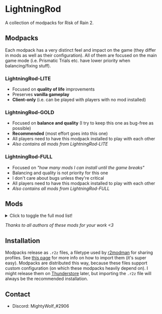 # LightningRod

A collection of modpacks for Risk of Rain 2.

## Modpacks

Each modpack has a very distinct feel and impact on the game (they differ in mods as well as their configuration). All of them are focused on the main game mode (i.e. Prismatic Trials etc. have lower priority when balancing/fixing stuff).

### LightningRod-**LITE**

* Focused on **quality of life** improvements
* Preserves **vanilla gameplay**
* **Client-only** (i.e. can be played with players with no mod installed)

### LightningRod-**GOLD**

* Focused on **balance and quality** (I try to keep this one as bug-free as possible)
* **Recommended** (most effort goes into this one)
* All players need to have this modpack installed to play with each other
* *Also contains all mods from LightningRod-LITE*

### LightningRod-**FULL**

* Focused on *"how many mods I can install until the game breaks"*
* Balancing and quality is not priority for this one
* I don't care about bugs unless they're critical
* All players need to have this modpack installed to play with each other
* *Also contains all mods from LightningRod-FULL*

## Mods

<details>
  <summary>Click to toggle the full mod list!</summary>

| Mod | LightningRod-FULL | LightningRod-GOLD | LightningRod-LITE |
| -- | :-: | :-: | :-: |
| [bbepis-BepInExPack](https://thunderstore.io/package/bbepis/BepInExPack/) | [5.4.1905](https://thunderstore.io/package/bbepis/BepInExPack/5.4.1905) | [5.4.1905](https://thunderstore.io/package/bbepis/BepInExPack/5.4.1905) | [5.4.1905](https://thunderstore.io/package/bbepis/BepInExPack/5.4.1905) |
| [XoXFaby-BetterUI](https://thunderstore.io/package/XoXFaby/BetterUI/) | [2.5.12](https://thunderstore.io/package/XoXFaby/BetterUI/2.5.12) | [2.5.12](https://thunderstore.io/package/XoXFaby/BetterUI/2.5.12) | [2.5.12](https://thunderstore.io/package/XoXFaby/BetterUI/2.5.12) |
| [RiskofThunder-HookGenPatcher](https://thunderstore.io/package/RiskofThunder/HookGenPatcher/) | [1.2.3](https://thunderstore.io/package/RiskofThunder/HookGenPatcher/1.2.3) | [1.2.3](https://thunderstore.io/package/RiskofThunder/HookGenPatcher/1.2.3) | [1.2.3](https://thunderstore.io/package/RiskofThunder/HookGenPatcher/1.2.3) |
| [JohnEdwa-RTAutoSprintEx](https://thunderstore.io/package/JohnEdwa/RTAutoSprintEx/) | [2.1.2](https://thunderstore.io/package/JohnEdwa/RTAutoSprintEx/2.1.2) | [2.1.2](https://thunderstore.io/package/JohnEdwa/RTAutoSprintEx/2.1.2) | [2.1.2](https://thunderstore.io/package/JohnEdwa/RTAutoSprintEx/2.1.2) |
| [XoXFaby-BetterAPI](https://thunderstore.io/package/XoXFaby/BetterAPI/) | [4.0.2](https://thunderstore.io/package/XoXFaby/BetterAPI/4.0.2) | [4.0.2](https://thunderstore.io/package/XoXFaby/BetterAPI/4.0.2) |
| [Evaisa-MoreShrines](https://thunderstore.io/package/Evaisa/MoreShrines/) | [1.5.1](https://thunderstore.io/package/Evaisa/MoreShrines/1.5.1) | [1.5.1](https://thunderstore.io/package/Evaisa/MoreShrines/1.5.1) |
| [Moffein-Acrid_Blight_Stack_Buff](https://thunderstore.io/package/Moffein/Acrid_Blight_Stack_Buff/) | [1.0.2](https://thunderstore.io/package/Moffein/Acrid_Blight_Stack_Buff/1.0.2) | [1.0.2](https://thunderstore.io/package/Moffein/Acrid_Blight_Stack_Buff/1.0.2) |
| [TheTimesweeper-AcridHitboxBuff](https://thunderstore.io/package/TheTimesweeper/AcridHitboxBuff/) | [1.1.1](https://thunderstore.io/package/TheTimesweeper/AcridHitboxBuff/1.1.1) | [1.1.1](https://thunderstore.io/package/TheTimesweeper/AcridHitboxBuff/1.1.1) |
| [XoXFaby-BetterGameplay](https://thunderstore.io/package/XoXFaby/BetterGameplay/) | [1.1.2](https://thunderstore.io/package/XoXFaby/BetterGameplay/1.1.2) | [1.1.2](https://thunderstore.io/package/XoXFaby/BetterGameplay/1.1.2) |
| [Moffein-Raise_Monster_Level_Cap](https://thunderstore.io/package/Moffein/Raise_Monster_Level_Cap/) | [1.0.8](https://thunderstore.io/package/Moffein/Raise_Monster_Level_Cap/1.0.8) | [1.0.8](https://thunderstore.io/package/Moffein/Raise_Monster_Level_Cap/1.0.8) |
| [Moffein-Lunar_Wisp_Falloff](https://thunderstore.io/package/Moffein/Lunar_Wisp_Falloff/) | [1.1.1](https://thunderstore.io/package/Moffein/Lunar_Wisp_Falloff/1.1.1) | [1.1.1](https://thunderstore.io/package/Moffein/Lunar_Wisp_Falloff/1.1.1) |
| [William758-DiluvianArtifact](https://thunderstore.io/package/William758/DiluvianArtifact/) | [1.1.1](https://thunderstore.io/package/William758/DiluvianArtifact/1.1.1) | [1.1.1](https://thunderstore.io/package/William758/DiluvianArtifact/1.1.1) |
| [Moffein-AI_Blacklist](https://thunderstore.io/package/Moffein/AI_Blacklist/) | [1.4.5](https://thunderstore.io/package/Moffein/AI_Blacklist/1.4.5) | [1.4.5](https://thunderstore.io/package/Moffein/AI_Blacklist/1.4.5) |
| [Bubbet-BubbetsItems](https://thunderstore.io/package/Bubbet/BubbetsItems/) | [1.6.7](https://thunderstore.io/package/Bubbet/BubbetsItems/1.6.7) |
| [Bubbet-SkipIntro](https://thunderstore.io/package/Bubbet/SkipIntro/) | [1.0.0](https://thunderstore.io/package/Bubbet/SkipIntro/1.0.0) | [1.0.0](https://thunderstore.io/package/Bubbet/SkipIntro/1.0.0) | [1.0.0](https://thunderstore.io/package/Bubbet/SkipIntro/1.0.0) |
| [Bubbet-WhatAmILookingAt](https://thunderstore.io/package/Bubbet/WhatAmILookingAt/) | [1.5.0](https://thunderstore.io/package/Bubbet/WhatAmILookingAt/1.5.0) | [1.5.0](https://thunderstore.io/package/Bubbet/WhatAmILookingAt/1.5.0) |
| [Bubbet-DamageHistory](https://thunderstore.io/package/Bubbet/DamageHistory/) | [1.2.1](https://thunderstore.io/package/Bubbet/DamageHistory/1.2.1) | [1.2.1](https://thunderstore.io/package/Bubbet/DamageHistory/1.2.1) | [1.2.1](https://thunderstore.io/package/Bubbet/DamageHistory/1.2.1) |
| [tristanmcpherson-R2API](https://thunderstore.io/package/tristanmcpherson/R2API/) | [4.3.21](https://thunderstore.io/package/tristanmcpherson/R2API/4.3.21) | [4.3.21](https://thunderstore.io/package/tristanmcpherson/R2API/4.3.21) | [4.3.21](https://thunderstore.io/package/tristanmcpherson/R2API/4.3.21) |
| [IHarbHD-DebugToolkit](https://thunderstore.io/package/IHarbHD/DebugToolkit/) | [3.7.1](https://thunderstore.io/package/IHarbHD/DebugToolkit/3.7.1) | [3.7.1](https://thunderstore.io/package/IHarbHD/DebugToolkit/3.7.1) | [3.7.1](https://thunderstore.io/package/IHarbHD/DebugToolkit/3.7.1) |
| [niwith-DropinMultiplayer](https://thunderstore.io/package/niwith/DropinMultiplayer/) | [2.0.0](https://thunderstore.io/package/niwith/DropinMultiplayer/2.0.0) | [2.0.0](https://thunderstore.io/package/niwith/DropinMultiplayer/2.0.0) | [2.0.0](https://thunderstore.io/package/niwith/DropinMultiplayer/2.0.0) |
| [Moffein-Fix_Playercount](https://thunderstore.io/package/Moffein/Fix_Playercount/) | [1.2.2](https://thunderstore.io/package/Moffein/Fix_Playercount/1.2.2) | [1.2.2](https://thunderstore.io/package/Moffein/Fix_Playercount/1.2.2) | [1.2.2](https://thunderstore.io/package/Moffein/Fix_Playercount/1.2.2) |
| [DekuDesu-MiniMapMod](https://thunderstore.io/package/DekuDesu/MiniMapMod/) | [3.3.2](https://thunderstore.io/package/DekuDesu/MiniMapMod/3.3.2) | [3.3.2](https://thunderstore.io/package/DekuDesu/MiniMapMod/3.3.2) | [3.3.2](https://thunderstore.io/package/DekuDesu/MiniMapMod/3.3.2) |
| [Faustvii-QoLChests](https://thunderstore.io/package/Faustvii/QoLChests/) | [1.1.8](https://thunderstore.io/package/Faustvii/QoLChests/1.1.8) | [1.1.8](https://thunderstore.io/package/Faustvii/QoLChests/1.1.8) | [1.1.8](https://thunderstore.io/package/Faustvii/QoLChests/1.1.8) |
| [ImKyle4815-ArtifactEnsemble](https://thunderstore.io/package/ImKyle4815/ArtifactEnsemble/) | [2.1.2](https://thunderstore.io/package/ImKyle4815/ArtifactEnsemble/2.1.2) | [2.1.2](https://thunderstore.io/package/ImKyle4815/ArtifactEnsemble/2.1.2) |
| [12GaugeAwayFromFace-Artificer_Academic_Skin](https://thunderstore.io/package/12GaugeAwayFromFace/Artificer_Academic_Skin/) | [1.0.4](https://thunderstore.io/package/12GaugeAwayFromFace/Artificer_Academic_Skin/1.0.4) | [1.0.4](https://thunderstore.io/package/12GaugeAwayFromFace/Artificer_Academic_Skin/1.0.4) |
| [MagnusMagnuson-BiggerBazaar](https://thunderstore.io/package/MagnusMagnuson/BiggerBazaar/) | [1.13.6](https://thunderstore.io/package/MagnusMagnuson/BiggerBazaar/1.13.6) | [1.13.6](https://thunderstore.io/package/MagnusMagnuson/BiggerBazaar/1.13.6) |
| [Dragonyck-Bomber](https://thunderstore.io/package/Dragonyck/Bomber/) | [1.2.1](https://thunderstore.io/package/Dragonyck/Bomber/1.2.1) |
| [Gnome-ChefMod](https://thunderstore.io/package/Gnome/ChefMod/) | [2.0.19](https://thunderstore.io/package/Gnome/ChefMod/2.0.19) | [2.0.19](https://thunderstore.io/package/Gnome/ChefMod/2.0.19) |
| [Judgy-ConfigEgocentrism](https://thunderstore.io/package/Judgy/ConfigEgocentrism/) | [1.2.0](https://thunderstore.io/package/Judgy/ConfigEgocentrism/1.2.0) | [1.2.0](https://thunderstore.io/package/Judgy/ConfigEgocentrism/1.2.0) |
| [nayDPz-Dancer](https://thunderstore.io/package/nayDPz/Dancer/) | [0.9.82](https://thunderstore.io/package/nayDPz/Dancer/0.9.82) | [0.9.82](https://thunderstore.io/package/nayDPz/Dancer/0.9.82) |
| [TailLover-DinoMulT](https://thunderstore.io/package/TailLover/DinoMulT/) | [1.0.3](https://thunderstore.io/package/TailLover/DinoMulT/1.0.3) | [1.0.3](https://thunderstore.io/package/TailLover/DinoMulT/1.0.3) |
| [egpimp-EggsUtils](https://thunderstore.io/package/egpimp/EggsUtils/) | [1.1.2](https://thunderstore.io/package/egpimp/EggsUtils/1.1.2) | [1.1.2](https://thunderstore.io/package/egpimp/EggsUtils/1.1.2) |
| [egpimp-EggsSkills](https://thunderstore.io/package/egpimp/EggsSkills/) | [2.1.3](https://thunderstore.io/package/egpimp/EggsSkills/2.1.3) | [2.1.3](https://thunderstore.io/package/egpimp/EggsSkills/2.1.3) |
| [EnforcerGang-Enforcer](https://thunderstore.io/package/EnforcerGang/Enforcer/) | [3.3.9](https://thunderstore.io/package/EnforcerGang/Enforcer/3.3.9) | [3.3.9](https://thunderstore.io/package/EnforcerGang/Enforcer/3.3.9) |
| [Moffein-Engi_M1_Autofire](https://thunderstore.io/package/Moffein/Engi_M1_Autofire/) | [1.1.4](https://thunderstore.io/package/Moffein/Engi_M1_Autofire/1.1.4) | [1.1.4](https://thunderstore.io/package/Moffein/Engi_M1_Autofire/1.1.4) |
| [Rico-GeneticArtifact](https://thunderstore.io/package/Rico/GeneticArtifact/) | [4.4.0](https://thunderstore.io/package/Rico/GeneticArtifact/4.4.0) | [4.4.0](https://thunderstore.io/package/Rico/GeneticArtifact/4.4.0) |
| [EnforcerGang-HAND_OVERCLOCKED](https://thunderstore.io/package/EnforcerGang/HAND_OVERCLOCKED/) | [0.2.6](https://thunderstore.io/package/EnforcerGang/HAND_OVERCLOCKED/0.2.6) | [0.2.6](https://thunderstore.io/package/EnforcerGang/HAND_OVERCLOCKED/0.2.6) |
| [ThinkInvis-Hypercrit](https://thunderstore.io/package/ThinkInvis/Hypercrit/) | [2.0.3](https://thunderstore.io/package/ThinkInvis/Hypercrit/2.0.3) | [2.0.3](https://thunderstore.io/package/ThinkInvis/Hypercrit/2.0.3) |
| [Shasocais-Melting_Pot](https://thunderstore.io/package/Shasocais/Melting_Pot/) | [0.0.66](https://thunderstore.io/package/Shasocais/Melting_Pot/0.0.66) |
| [Ya_boi_PHAT-MercenaryTweaks](https://thunderstore.io/package/Ya_boi_PHAT/MercenaryTweaks/) | [1.2.5](https://thunderstore.io/package/Ya_boi_PHAT/MercenaryTweaks/1.2.5) | [1.2.5](https://thunderstore.io/package/Ya_boi_PHAT/MercenaryTweaks/1.2.5) |
| [EnforcerGang-MinerUnearthed](https://thunderstore.io/package/EnforcerGang/MinerUnearthed/) | [1.6.9](https://thunderstore.io/package/EnforcerGang/MinerUnearthed/1.6.9) | [1.6.9](https://thunderstore.io/package/EnforcerGang/MinerUnearthed/1.6.9) |
| [TheMysticSword-MysticsRisky2Utils](https://thunderstore.io/package/TheMysticSword/MysticsRisky2Utils/) | [2.0.3](https://thunderstore.io/package/TheMysticSword/MysticsRisky2Utils/2.0.3) | [2.0.3](https://thunderstore.io/package/TheMysticSword/MysticsRisky2Utils/2.0.3) |
| [TheMysticSword-MysticsItems](https://thunderstore.io/package/TheMysticSword/MysticsItems/) | [2.0.12](https://thunderstore.io/package/TheMysticSword/MysticsItems/2.0.12) | [2.0.12](https://thunderstore.io/package/TheMysticSword/MysticsItems/2.0.12) |
| [Paladin_Alliance-PaladinMod](https://thunderstore.io/package/Paladin_Alliance/PaladinMod/) | [1.5.10](https://thunderstore.io/package/Paladin_Alliance/PaladinMod/1.5.10) | [1.5.10](https://thunderstore.io/package/Paladin_Alliance/PaladinMod/1.5.10) |
| [RedMushie-RedsSacrifice](https://thunderstore.io/package/RedMushie/RedsSacrifice/) | [1.1.1](https://thunderstore.io/package/RedMushie/RedsSacrifice/1.1.1) | [1.1.1](https://thunderstore.io/package/RedMushie/RedsSacrifice/1.1.1) |
| [Heyimnoob-SkillsFromtheDeepEnd](https://thunderstore.io/package/Heyimnoob/SkillsFromtheDeepEnd/) | [1.9.0](https://thunderstore.io/package/Heyimnoob/SkillsFromtheDeepEnd/1.9.0) |
| [EnforcerGang-SniperClassic](https://thunderstore.io/package/EnforcerGang/SniperClassic/) | [1.0.12](https://thunderstore.io/package/EnforcerGang/SniperClassic/1.0.12) | [1.0.12](https://thunderstore.io/package/EnforcerGang/SniperClassic/1.0.12) |
| [TheTimesweeper-SurvivorSortOrder](https://thunderstore.io/package/TheTimesweeper/SurvivorSortOrder/) | [0.1.2](https://thunderstore.io/package/TheTimesweeper/SurvivorSortOrder/0.1.2) | [0.1.2](https://thunderstore.io/package/TheTimesweeper/SurvivorSortOrder/0.1.2) |
| [kking117-WarBannerBuff](https://thunderstore.io/package/kking117/WarBannerBuff/) | [5.0.2](https://thunderstore.io/package/kking117/WarBannerBuff/5.0.2) | [5.0.2](https://thunderstore.io/package/kking117/WarBannerBuff/5.0.2) |
| [William758-ZetArtifacts](https://thunderstore.io/package/William758/ZetArtifacts/) | [1.3.4](https://thunderstore.io/package/William758/ZetArtifacts/1.3.4) | [1.3.4](https://thunderstore.io/package/William758/ZetArtifacts/1.3.4) |
| [Dragonyck-Auriel](https://thunderstore.io/package/Dragonyck/Auriel/) | [1.5.0](https://thunderstore.io/package/Dragonyck/Auriel/1.5.0) |
| [DrBibop-VRAPI](https://thunderstore.io/package/DrBibop/VRAPI/) | [1.0.1](https://thunderstore.io/package/DrBibop/VRAPI/1.0.1) |
| [dgosling-dgoslings_Samus_Mod](https://thunderstore.io/package/dgosling/dgoslings_Samus_Mod/) | [2.1.9](https://thunderstore.io/package/dgosling/dgoslings_Samus_Mod/2.1.9) |
| [Ethanol10-Ganondorf_Mod](https://thunderstore.io/package/Ethanol10/Ganondorf_Mod/) | [2.1.5](https://thunderstore.io/package/Ethanol10/Ganondorf_Mod/2.1.5) |
| [kinggrinyov-KingModUtilities](https://thunderstore.io/package/kinggrinyov/KingModUtilities/) | [1.8.1](https://thunderstore.io/package/kinggrinyov/KingModUtilities/1.8.1) |
| [kinggrinyov-Goku](https://thunderstore.io/package/kinggrinyov/Goku/) | [2.12.0](https://thunderstore.io/package/kinggrinyov/Goku/2.12.0) |
| [Dragonyck-Gunslinger](https://thunderstore.io/package/Dragonyck/Gunslinger/) | [1.9.1](https://thunderstore.io/package/Dragonyck/Gunslinger/1.9.1) |
| [kinggrinyov-KingItems](https://thunderstore.io/package/kinggrinyov/KingItems/) | [1.4.2](https://thunderstore.io/package/kinggrinyov/KingItems/1.4.2) |
| [Tymmey-Lemurian](https://thunderstore.io/package/Tymmey/Lemurian/) | [7.3.2](https://thunderstore.io/package/Tymmey/Lemurian/7.3.2) |
| [RumblingJOSEPH-PlugInChipsMod](https://thunderstore.io/package/RumblingJOSEPH/PlugInChipsMod/) | [1.1.1](https://thunderstore.io/package/RumblingJOSEPH/PlugInChipsMod/1.1.1) |
| [lemonlust-SettMod](https://thunderstore.io/package/lemonlust/SettMod/) | [4.4.0](https://thunderstore.io/package/lemonlust/SettMod/4.4.0) |
| [JavAngle-TheHouse](https://thunderstore.io/package/JavAngle/TheHouse/) | [1.6.1](https://thunderstore.io/package/JavAngle/TheHouse/1.6.1) |
| [Dragonyck-Tracer](https://thunderstore.io/package/Dragonyck/Tracer/) | [1.5.3](https://thunderstore.io/package/Dragonyck/Tracer/1.5.3) |
| [kinggrinyov-Trunks](https://thunderstore.io/package/kinggrinyov/Trunks/) | [1.2.0](https://thunderstore.io/package/kinggrinyov/Trunks/1.2.0) |
| [Mico27-TTGL_Mod](https://thunderstore.io/package/Mico27/TTGL_Mod/) | [0.4.4](https://thunderstore.io/package/Mico27/TTGL_Mod/0.4.4) |
| [kinggrinyov-Vegeta](https://thunderstore.io/package/kinggrinyov/Vegeta/) | [1.4.0](https://thunderstore.io/package/kinggrinyov/Vegeta/1.4.0) |
| [ThinkInvis-TILER2](https://thunderstore.io/package/ThinkInvis/TILER2/) | [7.0.1](https://thunderstore.io/package/ThinkInvis/TILER2/7.0.1) | [7.0.1](https://thunderstore.io/package/ThinkInvis/TILER2/7.0.1) |
| [ThinkInvis-ClassicItems](https://thunderstore.io/package/ThinkInvis/ClassicItems/) | [7.0.0](https://thunderstore.io/package/ThinkInvis/ClassicItems/7.0.0) |
| [ThinkInvis-Admiral](https://thunderstore.io/package/ThinkInvis/Admiral/) | [2.5.0](https://thunderstore.io/package/ThinkInvis/Admiral/2.5.0) |
| [ThinkInvis-TinkersSatchel](https://thunderstore.io/package/ThinkInvis/TinkersSatchel/) | [2.3.0](https://thunderstore.io/package/ThinkInvis/TinkersSatchel/2.3.0) | [2.3.0](https://thunderstore.io/package/ThinkInvis/TinkersSatchel/2.3.0) |
| [Recheesers-AmmoLocker](https://thunderstore.io/package/Recheesers/AmmoLocker/) | [1.0.3](https://thunderstore.io/package/Recheesers/AmmoLocker/1.0.3) | [1.0.3](https://thunderstore.io/package/Recheesers/AmmoLocker/1.0.3) |
| [wildbook-TooManyFriends](https://thunderstore.io/package/wildbook/TooManyFriends/) | [1.2.1](https://thunderstore.io/package/wildbook/TooManyFriends/1.2.1) | [1.2.1](https://thunderstore.io/package/wildbook/TooManyFriends/1.2.1) | [1.2.1](https://thunderstore.io/package/wildbook/TooManyFriends/1.2.1) |
| [12GaugeAwayFromFace-Commando_Elite_Trooper_Skin](https://thunderstore.io/package/12GaugeAwayFromFace/Commando_Elite_Trooper_Skin/) | [1.2.2](https://thunderstore.io/package/12GaugeAwayFromFace/Commando_Elite_Trooper_Skin/1.2.2) | [1.2.2](https://thunderstore.io/package/12GaugeAwayFromFace/Commando_Elite_Trooper_Skin/1.2.2) |
| [BokChoyWithSoy-Phoenix_Wright_Mod](https://thunderstore.io/package/BokChoyWithSoy/Phoenix_Wright_Mod/) | [1.7.4](https://thunderstore.io/package/BokChoyWithSoy/Phoenix_Wright_Mod/1.7.4) |
| [KingEnderBrine-ProperSave](https://thunderstore.io/package/KingEnderBrine/ProperSave/) | [2.8.3](https://thunderstore.io/package/KingEnderBrine/ProperSave/2.8.3) | [2.8.3](https://thunderstore.io/package/KingEnderBrine/ProperSave/2.8.3) | [2.8.3](https://thunderstore.io/package/KingEnderBrine/ProperSave/2.8.3) |
| [AceOfShades-QuickRestart](https://thunderstore.io/package/AceOfShades/QuickRestart/) | [1.4.1](https://thunderstore.io/package/AceOfShades/QuickRestart/1.4.1) | [1.4.1](https://thunderstore.io/package/AceOfShades/QuickRestart/1.4.1) | [1.4.1](https://thunderstore.io/package/AceOfShades/QuickRestart/1.4.1) |
| [DestroyedClone-HealthbarImmune](https://thunderstore.io/package/DestroyedClone/HealthbarImmune/) | [1.0.1](https://thunderstore.io/package/DestroyedClone/HealthbarImmune/1.0.1) | [1.0.1](https://thunderstore.io/package/DestroyedClone/HealthbarImmune/1.0.1) | [1.0.1](https://thunderstore.io/package/DestroyedClone/HealthbarImmune/1.0.1) |
| [DestroyedClone-ViewAllViewables](https://thunderstore.io/package/DestroyedClone/ViewAllViewables/) | [1.1.1](https://thunderstore.io/package/DestroyedClone/ViewAllViewables/1.1.1) | [1.1.1](https://thunderstore.io/package/DestroyedClone/ViewAllViewables/1.1.1) | [1.1.1](https://thunderstore.io/package/DestroyedClone/ViewAllViewables/1.1.1) |
| [RandomlyAwesome-PingOrdering](https://thunderstore.io/package/RandomlyAwesome/PingOrdering/) | [1.0.1](https://thunderstore.io/package/RandomlyAwesome/PingOrdering/1.0.1) |
| [Lunzir2-BazaarLunarForEveryone](https://thunderstore.io/package/Lunzir2/BazaarLunarForEveryone/) | [1.1.0](https://thunderstore.io/package/Lunzir2/BazaarLunarForEveryone/1.1.0) | [1.1.0](https://thunderstore.io/package/Lunzir2/BazaarLunarForEveryone/1.1.0) |
| [KingEnderBrine-LobbySkinsFix](https://thunderstore.io/package/KingEnderBrine/LobbySkinsFix/) | [1.2.0](https://thunderstore.io/package/KingEnderBrine/LobbySkinsFix/1.2.0) | [1.2.0](https://thunderstore.io/package/KingEnderBrine/LobbySkinsFix/1.2.0) |
| [Moffein-EliteReworks](https://thunderstore.io/package/Moffein/EliteReworks/) | [1.6.0](https://thunderstore.io/package/Moffein/EliteReworks/1.6.0) | [1.6.0](https://thunderstore.io/package/Moffein/EliteReworks/1.6.0) |
| [LordOfTheNugget-ArtificerFrostSurge](https://thunderstore.io/package/LordOfTheNugget/ArtificerFrostSurge/) | [1.4.0](https://thunderstore.io/package/LordOfTheNugget/ArtificerFrostSurge/1.4.0) | [1.4.0](https://thunderstore.io/package/LordOfTheNugget/ArtificerFrostSurge/1.4.0) |
| [Pipman3000-TeleporterShowRedux](https://thunderstore.io/package/Pipman3000/TeleporterShowRedux/) | [1.0.4](https://thunderstore.io/package/Pipman3000/TeleporterShowRedux/1.0.4) | [1.0.4](https://thunderstore.io/package/Pipman3000/TeleporterShowRedux/1.0.4) |
| [LexLamb-MechArtificer](https://thunderstore.io/package/LexLamb/MechArtificer/) | [0.0.1](https://thunderstore.io/package/LexLamb/MechArtificer/0.0.1) | [0.0.1](https://thunderstore.io/package/LexLamb/MechArtificer/0.0.1) |
| [KingEnderBrine-ScrollableLobbyUI](https://thunderstore.io/package/KingEnderBrine/ScrollableLobbyUI/) | [1.7.5](https://thunderstore.io/package/KingEnderBrine/ScrollableLobbyUI/1.7.5) | [1.7.5](https://thunderstore.io/package/KingEnderBrine/ScrollableLobbyUI/1.7.5) |
| [Moffein-Bandit_Tweaks](https://thunderstore.io/package/Moffein/Bandit_Tweaks/) | [1.7.1](https://thunderstore.io/package/Moffein/Bandit_Tweaks/1.7.1) | [1.7.1](https://thunderstore.io/package/Moffein/Bandit_Tweaks/1.7.1) |
| [MagnusMagnuson-ScannerPlusOne](https://thunderstore.io/package/MagnusMagnuson/ScannerPlusOne/) | [2.7.0](https://thunderstore.io/package/MagnusMagnuson/ScannerPlusOne/2.7.0) | [2.7.0](https://thunderstore.io/package/MagnusMagnuson/ScannerPlusOne/2.7.0) |
| [kking117-FlatItemBuff](https://thunderstore.io/package/kking117/FlatItemBuff/) | [1.10.2](https://thunderstore.io/package/kking117/FlatItemBuff/1.10.2) | [1.10.2](https://thunderstore.io/package/kking117/FlatItemBuff/1.10.2) |
| [HIFU-HuntressAutoaimFix](https://thunderstore.io/package/HIFU/HuntressAutoaimFix/) | [1.0.8](https://thunderstore.io/package/HIFU/HuntressAutoaimFix/1.0.8) | [1.0.8](https://thunderstore.io/package/HIFU/HuntressAutoaimFix/1.0.8) |
| [HIFU-HIFUHuntressTweaks](https://thunderstore.io/package/HIFU/HIFUHuntressTweaks/) | [4.2.1](https://thunderstore.io/package/HIFU/HIFUHuntressTweaks/4.2.1) | [4.2.1](https://thunderstore.io/package/HIFU/HIFUHuntressTweaks/4.2.1) |
| [LuaFubuki-Void_Reaver](https://thunderstore.io/package/LuaFubuki/Void_Reaver/) | [0.6.8](https://thunderstore.io/package/LuaFubuki/Void_Reaver/0.6.8) |
| [TeaL-DekuMod](https://thunderstore.io/package/TeaL/DekuMod/) | [3.1.5](https://thunderstore.io/package/TeaL/DekuMod/3.1.5) |
| [Lemner-TF2SoldierMod](https://thunderstore.io/package/Lemner/TF2SoldierMod/) | [1.3.0](https://thunderstore.io/package/Lemner/TF2SoldierMod/1.3.0) |
| [TemplarBoyz-PlayableTemplar](https://thunderstore.io/package/TemplarBoyz/PlayableTemplar/) | [1.1.1](https://thunderstore.io/package/TemplarBoyz/PlayableTemplar/1.1.1) | [1.1.1](https://thunderstore.io/package/TemplarBoyz/PlayableTemplar/1.1.1) |
| [Maci-ReadyConfig](https://thunderstore.io/package/Maci/ReadyConfig/) | [1.0.0](https://thunderstore.io/package/Maci/ReadyConfig/1.0.0) | [1.0.0](https://thunderstore.io/package/Maci/ReadyConfig/1.0.0) | [1.0.0](https://thunderstore.io/package/Maci/ReadyConfig/1.0.0) |
| [Mico27-FixVoidFog](https://thunderstore.io/package/Mico27/FixVoidFog/) | [1.0.1](https://thunderstore.io/package/Mico27/FixVoidFog/1.0.1) |
| [KingEnderBrine-ExtraSkillSlots](https://thunderstore.io/package/KingEnderBrine/ExtraSkillSlots/) | [1.5.1](https://thunderstore.io/package/KingEnderBrine/ExtraSkillSlots/1.5.1) |
| [Anreol-ReleasedFromTheVoid](https://thunderstore.io/package/Anreol/ReleasedFromTheVoid/) | [0.0.3](https://thunderstore.io/package/Anreol/ReleasedFromTheVoid/0.0.3) |
| [LuaFubuki-BootlegRogueWisp](https://thunderstore.io/package/LuaFubuki/BootlegRogueWisp/) | [0.1.3](https://thunderstore.io/package/LuaFubuki/BootlegRogueWisp/0.1.3) |
| [lemonlust-KatarinaMod](https://thunderstore.io/package/lemonlust/KatarinaMod/) | [1.4.1](https://thunderstore.io/package/lemonlust/KatarinaMod/1.4.1) |
| [XoXFaby-MMHOOK_Standalone](https://thunderstore.io/package/XoXFaby/MMHOOK_Standalone/) | [1.0.3](https://thunderstore.io/package/XoXFaby/MMHOOK_Standalone/1.0.3) |
| [Groove_Salad-UntitledDifficultyMod](https://thunderstore.io/package/Groove_Salad/UntitledDifficultyMod/) | [1.0.1](https://thunderstore.io/package/Groove_Salad/UntitledDifficultyMod/1.0.1) | [1.0.1](https://thunderstore.io/package/Groove_Salad/UntitledDifficultyMod/1.0.1) |
| [LuaFubuki-Lil_Heretic](https://thunderstore.io/package/LuaFubuki/Lil_Heretic/) | [0.1.4](https://thunderstore.io/package/LuaFubuki/Lil_Heretic/0.1.4) |
| [Lunzir2-WannaGoHome](https://thunderstore.io/package/Lunzir2/WannaGoHome/) | [1.1.1](https://thunderstore.io/package/Lunzir2/WannaGoHome/1.1.1) | [1.1.1](https://thunderstore.io/package/Lunzir2/WannaGoHome/1.1.1) |
| [12GaugeAwayFromFace-TF2_Engineer_Skin](https://thunderstore.io/package/12GaugeAwayFromFace/TF2_Engineer_Skin/) | [1.0.3](https://thunderstore.io/package/12GaugeAwayFromFace/TF2_Engineer_Skin/1.0.3) | [1.0.3](https://thunderstore.io/package/12GaugeAwayFromFace/TF2_Engineer_Skin/1.0.3) |
| [Moffein-No_Levelup_Heal](https://thunderstore.io/package/Moffein/No_Levelup_Heal/) | [1.0.5](https://thunderstore.io/package/Moffein/No_Levelup_Heal/1.0.5) | [1.0.5](https://thunderstore.io/package/Moffein/No_Levelup_Heal/1.0.5) |
| [Dragonyck-BanditReloaded](https://thunderstore.io/package/Dragonyck/BanditReloaded/) | [4.1.1](https://thunderstore.io/package/Dragonyck/BanditReloaded/4.1.1) | [4.1.1](https://thunderstore.io/package/Dragonyck/BanditReloaded/4.1.1) |
| [AcidAssassin-Artifact_of_Drift](https://thunderstore.io/package/AcidAssassin/Artifact_of_Drift/) | [1.0.1](https://thunderstore.io/package/AcidAssassin/Artifact_of_Drift/1.0.1) | [1.0.1](https://thunderstore.io/package/AcidAssassin/Artifact_of_Drift/1.0.1) |
| [MightyWolf_-ItemScorePlus](https://thunderstore.io/package/MightyWolf_/ItemScorePlus/) | [1.1.1](https://thunderstore.io/package/MightyWolf_/ItemScorePlus/1.1.1) | [1.1.1](https://thunderstore.io/package/MightyWolf_/ItemScorePlus/1.1.1) | [1.1.1](https://thunderstore.io/package/MightyWolf_/ItemScorePlus/1.1.1) |
| [KingEnderBrine-LobbyVotesSave](https://thunderstore.io/package/KingEnderBrine/LobbyVotesSave/) | [1.3.0](https://thunderstore.io/package/KingEnderBrine/LobbyVotesSave/1.3.0) | [1.3.0](https://thunderstore.io/package/KingEnderBrine/LobbyVotesSave/1.3.0) | [1.3.0](https://thunderstore.io/package/KingEnderBrine/LobbyVotesSave/1.3.0) |
| [HIFU-HIFUEngineerTweaks](https://thunderstore.io/package/HIFU/HIFUEngineerTweaks/) | [1.0.5](https://thunderstore.io/package/HIFU/HIFUEngineerTweaks/1.0.5) | [1.0.5](https://thunderstore.io/package/HIFU/HIFUEngineerTweaks/1.0.5) |
| [Moffein-Ancient_Wisp](https://thunderstore.io/package/Moffein/Ancient_Wisp/) | [1.4.2](https://thunderstore.io/package/Moffein/Ancient_Wisp/1.4.2) | [1.4.2](https://thunderstore.io/package/Moffein/Ancient_Wisp/1.4.2) |
| [Moffein-Clay_Men](https://thunderstore.io/package/Moffein/Clay_Men/) | [1.4.2](https://thunderstore.io/package/Moffein/Clay_Men/1.4.2) | [1.4.2](https://thunderstore.io/package/Moffein/Clay_Men/1.4.2) |
| [KingEnderBrine-AccumulativeArtifacts](https://thunderstore.io/package/KingEnderBrine/AccumulativeArtifacts/) | [1.3.0](https://thunderstore.io/package/KingEnderBrine/AccumulativeArtifacts/1.3.0) | [1.3.0](https://thunderstore.io/package/KingEnderBrine/AccumulativeArtifacts/1.3.0) |
| [KingEnderBrine-LoadoutMetamorphosis](https://thunderstore.io/package/KingEnderBrine/LoadoutMetamorphosis/) | [1.1.0](https://thunderstore.io/package/KingEnderBrine/LoadoutMetamorphosis/1.1.0) | [1.1.0](https://thunderstore.io/package/KingEnderBrine/LoadoutMetamorphosis/1.1.0) |
| [Chen-ChensHelpers](https://thunderstore.io/package/Chen/ChensHelpers/) | [1.1.2](https://thunderstore.io/package/Chen/ChensHelpers/1.1.2) | [1.1.2](https://thunderstore.io/package/Chen/ChensHelpers/1.1.2) |
| [Chen-ChensBombasticMod](https://thunderstore.io/package/Chen/ChensBombasticMod/) | [2.0.6](https://thunderstore.io/package/Chen/ChensBombasticMod/2.0.6) | [2.0.6](https://thunderstore.io/package/Chen/ChensBombasticMod/2.0.6) |
| [Chen-ChensGradiusMod](https://thunderstore.io/package/Chen/ChensGradiusMod/) | [3.5.4](https://thunderstore.io/package/Chen/ChensGradiusMod/3.5.4) | [3.5.4](https://thunderstore.io/package/Chen/ChensGradiusMod/3.5.4) |
| [Chen-ChillDrone](https://thunderstore.io/package/Chen/ChillDrone/) | [2.1.2](https://thunderstore.io/package/Chen/ChillDrone/2.1.2) | [2.1.2](https://thunderstore.io/package/Chen/ChillDrone/2.1.2) |
| [duckduckgreyduck-ArtificerExtended](https://thunderstore.io/package/duckduckgreyduck/ArtificerExtended/) | [3.3.2](https://thunderstore.io/package/duckduckgreyduck/ArtificerExtended/3.3.2) | [3.3.2](https://thunderstore.io/package/duckduckgreyduck/ArtificerExtended/3.3.2) |
| [Chen-ChensMinionRetarget](https://thunderstore.io/package/Chen/ChensMinionRetarget/) | [1.0.8](https://thunderstore.io/package/Chen/ChensMinionRetarget/1.0.8) | [1.0.8](https://thunderstore.io/package/Chen/ChensMinionRetarget/1.0.8) |
| [duckduckgreyduck-LazyBastardEngineer](https://thunderstore.io/package/duckduckgreyduck/LazyBastardEngineer/) | [2.1.0](https://thunderstore.io/package/duckduckgreyduck/LazyBastardEngineer/2.1.0) | [2.1.0](https://thunderstore.io/package/duckduckgreyduck/LazyBastardEngineer/2.1.0) |
| [Lunzir2-StageBuilderTool](https://thunderstore.io/package/Lunzir2/StageBuilderTool/) | [1.0.1](https://thunderstore.io/package/Lunzir2/StageBuilderTool/1.0.1) | [1.0.1](https://thunderstore.io/package/Lunzir2/StageBuilderTool/1.0.1) |
| [Chen-Qb](https://thunderstore.io/package/Chen/Qb/) | [2.1.2](https://thunderstore.io/package/Chen/Qb/2.1.2) | [2.1.2](https://thunderstore.io/package/Chen/Qb/2.1.2) |
| [Moffein-Risky_Artifacts](https://thunderstore.io/package/Moffein/Risky_Artifacts/) | [1.4.11](https://thunderstore.io/package/Moffein/Risky_Artifacts/1.4.11) | [1.4.11](https://thunderstore.io/package/Moffein/Risky_Artifacts/1.4.11) |
| [1nsider-1nsiderItems](https://thunderstore.io/package/1nsider/1nsiderItems/) | [1.1.11](https://thunderstore.io/package/1nsider/1nsiderItems/1.1.11) | [1.1.11](https://thunderstore.io/package/1nsider/1nsiderItems/1.1.11) |
| [Chen-ChensClassicItems](https://thunderstore.io/package/Chen/ChensClassicItems/) | [3.1.3](https://thunderstore.io/package/Chen/ChensClassicItems/3.1.3) |
| [wildbook-MiniRpcLib](https://thunderstore.io/package/wildbook/MiniRpcLib/) | [0.0.3](https://thunderstore.io/package/wildbook/MiniRpcLib/0.0.3) |
| [PopcornFactory-Wisp_WarframeSurvivorMod](https://thunderstore.io/package/PopcornFactory/Wisp_WarframeSurvivorMod/) | [1.0.8](https://thunderstore.io/package/PopcornFactory/Wisp_WarframeSurvivorMod/1.0.8) |
| [Dragonyck-Synergies](https://thunderstore.io/package/Dragonyck/Synergies/) | [2.0.3](https://thunderstore.io/package/Dragonyck/Synergies/2.0.3) |
| [Team_Pepega-AurelionSol](https://thunderstore.io/package/Team_Pepega/AurelionSol/) | [1.1.0](https://thunderstore.io/package/Team_Pepega/AurelionSol/1.1.0) |
| [HIFU-HIFUCommandoTweaks](https://thunderstore.io/package/HIFU/HIFUCommandoTweaks/) | [1.0.1](https://thunderstore.io/package/HIFU/HIFUCommandoTweaks/1.0.1) | [1.0.1](https://thunderstore.io/package/HIFU/HIFUCommandoTweaks/1.0.1) |
| [Groove_Salad-NetworkedItemTransformNotifications](https://thunderstore.io/package/Groove_Salad/NetworkedItemTransformNotifications/) | [1.0.0](https://thunderstore.io/package/Groove_Salad/NetworkedItemTransformNotifications/1.0.0) | [1.0.0](https://thunderstore.io/package/Groove_Salad/NetworkedItemTransformNotifications/1.0.0) |
| [KingEnderBrine-InLobbyConfig](https://thunderstore.io/package/KingEnderBrine/InLobbyConfig/) | [1.4.0](https://thunderstore.io/package/KingEnderBrine/InLobbyConfig/1.4.0) | [1.4.0](https://thunderstore.io/package/KingEnderBrine/InLobbyConfig/1.4.0) |
| [KingEnderBrine-ArtifactsRandomizer](https://thunderstore.io/package/KingEnderBrine/ArtifactsRandomizer/) | [2.3.1](https://thunderstore.io/package/KingEnderBrine/ArtifactsRandomizer/2.3.1) | [2.3.1](https://thunderstore.io/package/KingEnderBrine/ArtifactsRandomizer/2.3.1) |
| [KingEnderBrine-RandomCharacterSelection](https://thunderstore.io/package/KingEnderBrine/RandomCharacterSelection/) | [1.4.1](https://thunderstore.io/package/KingEnderBrine/RandomCharacterSelection/1.4.1) | [1.4.1](https://thunderstore.io/package/KingEnderBrine/RandomCharacterSelection/1.4.1) | [1.4.1](https://thunderstore.io/package/KingEnderBrine/RandomCharacterSelection/1.4.1) |
| [DestroyedClone-ChatboxEdit](https://thunderstore.io/package/DestroyedClone/ChatboxEdit/) | [1.0.1](https://thunderstore.io/package/DestroyedClone/ChatboxEdit/1.0.1) | [1.0.1](https://thunderstore.io/package/DestroyedClone/ChatboxEdit/1.0.1) | [1.0.1](https://thunderstore.io/package/DestroyedClone/ChatboxEdit/1.0.1) |
| [Wolfo-LittleGameplayTweaks](https://thunderstore.io/package/Wolfo/LittleGameplayTweaks/) | [2.0.4](https://thunderstore.io/package/Wolfo/LittleGameplayTweaks/2.0.4) | [2.0.4](https://thunderstore.io/package/Wolfo/LittleGameplayTweaks/2.0.4) |
| [Wolfo-WolfoQualityOfLife](https://thunderstore.io/package/Wolfo/WolfoQualityOfLife/) | [2.0.4](https://thunderstore.io/package/Wolfo/WolfoQualityOfLife/2.0.4) | [2.0.4](https://thunderstore.io/package/Wolfo/WolfoQualityOfLife/2.0.4) |
| [Wolfo-FixedSpawnDissonance](https://thunderstore.io/package/Wolfo/FixedSpawnDissonance/) | [2.0.3](https://thunderstore.io/package/Wolfo/FixedSpawnDissonance/2.0.3) | [2.0.3](https://thunderstore.io/package/Wolfo/FixedSpawnDissonance/2.0.3) |
| [zombieseatflesh7-Oops_All_Void](https://thunderstore.io/package/zombieseatflesh7/Oops_All_Void/) | [1.1.0](https://thunderstore.io/package/zombieseatflesh7/Oops_All_Void/1.1.0) | [1.1.0](https://thunderstore.io/package/zombieseatflesh7/Oops_All_Void/1.1.0) |
| [zombieseatflesh7-Artifact_of_Potential](https://thunderstore.io/package/zombieseatflesh7/Artifact_of_Potential/) | [1.2.1](https://thunderstore.io/package/zombieseatflesh7/Artifact_of_Potential/1.2.1) | [1.2.1](https://thunderstore.io/package/zombieseatflesh7/Artifact_of_Potential/1.2.1) |
| [Lunzir2-BossRewardForEveryone](https://thunderstore.io/package/Lunzir2/BossRewardForEveryone/) | [1.0.4](https://thunderstore.io/package/Lunzir2/BossRewardForEveryone/1.0.4) | [1.0.4](https://thunderstore.io/package/Lunzir2/BossRewardForEveryone/1.0.4) |
| [TheTimesweeper-HenryMod](https://thunderstore.io/package/TheTimesweeper/HenryMod/) | [2.1.1](https://thunderstore.io/package/TheTimesweeper/HenryMod/2.1.1) | [2.1.1](https://thunderstore.io/package/TheTimesweeper/HenryMod/2.1.1) |
| [PopcornFactory-DittoMod](https://thunderstore.io/package/PopcornFactory/DittoMod/) | [1.1.8](https://thunderstore.io/package/PopcornFactory/DittoMod/1.1.8) |
| [nayDPz-Yasuo](https://thunderstore.io/package/nayDPz/Yasuo/) | [1.0.0](https://thunderstore.io/package/nayDPz/Yasuo/1.0.0) |
| [Vulf-ScoutTF2](https://thunderstore.io/package/Vulf/ScoutTF2/) | [0.2.0](https://thunderstore.io/package/Vulf/ScoutTF2/0.2.0) |
| [Bubbet-FixTeleportMomentum](https://thunderstore.io/package/Bubbet/FixTeleportMomentum/) | [1.0.0](https://thunderstore.io/package/Bubbet/FixTeleportMomentum/1.0.0) | [1.0.0](https://thunderstore.io/package/Bubbet/FixTeleportMomentum/1.0.0) | [1.0.0](https://thunderstore.io/package/Bubbet/FixTeleportMomentum/1.0.0) |
| [TheMysticSword-BanditHPThresholdDisplay](https://thunderstore.io/package/TheMysticSword/BanditHPThresholdDisplay/) | [1.0.1](https://thunderstore.io/package/TheMysticSword/BanditHPThresholdDisplay/1.0.1) | [1.0.1](https://thunderstore.io/package/TheMysticSword/BanditHPThresholdDisplay/1.0.1) | [1.0.1](https://thunderstore.io/package/TheMysticSword/BanditHPThresholdDisplay/1.0.1) |
| [Amadare-RailCharges](https://thunderstore.io/package/Amadare/RailCharges/) | [0.1.1](https://thunderstore.io/package/Amadare/RailCharges/0.1.1) | [0.1.1](https://thunderstore.io/package/Amadare/RailCharges/0.1.1) |
| [kking117-HalcyonSeedBuff](https://thunderstore.io/package/kking117/HalcyonSeedBuff/) | [1.0.3](https://thunderstore.io/package/kking117/HalcyonSeedBuff/1.0.3) | [1.0.3](https://thunderstore.io/package/kking117/HalcyonSeedBuff/1.0.3) |
| [nobleRadical-Resonance_Field_Generator](https://thunderstore.io/package/nobleRadical/Resonance_Field_Generator/) | [1.1.3](https://thunderstore.io/package/nobleRadical/Resonance_Field_Generator/1.1.3) |
| [Vl4dimyr-CaptainShotgunModes](https://thunderstore.io/package/Vl4dimyr/CaptainShotgunModes/) | [1.3.0](https://thunderstore.io/package/Vl4dimyr/CaptainShotgunModes/1.3.0) | [1.3.0](https://thunderstore.io/package/Vl4dimyr/CaptainShotgunModes/1.3.0) |
| [BLKNeko-MegamanXMod](https://thunderstore.io/package/BLKNeko/MegamanXMod/) | [3.0.0](https://thunderstore.io/package/BLKNeko/MegamanXMod/3.0.0) |
| [dotflare-AntiqueCaptain](https://thunderstore.io/package/dotflare/AntiqueCaptain/) | [1.0.7](https://thunderstore.io/package/dotflare/AntiqueCaptain/1.0.7) | [1.0.7](https://thunderstore.io/package/dotflare/AntiqueCaptain/1.0.7) |
| [zorp-ArtifactOfOrder](https://thunderstore.io/package/zorp/ArtifactOfOrder/) | [1.0.3](https://thunderstore.io/package/zorp/ArtifactOfOrder/1.0.3) | [1.0.3](https://thunderstore.io/package/zorp/ArtifactOfOrder/1.0.3) |
| [SpikestripModding-Spikestrip2_0](https://thunderstore.io/package/SpikestripModding/Spikestrip2_0/) | [1.0.1](https://thunderstore.io/package/SpikestripModding/Spikestrip2_0/1.0.1) | [1.0.1](https://thunderstore.io/package/SpikestripModding/Spikestrip2_0/1.0.1) |
| [RyanPallesen-FW_Artifacts](https://thunderstore.io/package/RyanPallesen/FW_Artifacts/) | [2.1.1](https://thunderstore.io/package/RyanPallesen/FW_Artifacts/2.1.1) | [2.1.1](https://thunderstore.io/package/RyanPallesen/FW_Artifacts/2.1.1) |
| [TailLover-Lemmando](https://thunderstore.io/package/TailLover/Lemmando/) | [1.0.0](https://thunderstore.io/package/TailLover/Lemmando/1.0.0) | [1.0.0](https://thunderstore.io/package/TailLover/Lemmando/1.0.0) |
| [viliger-ShrineOfRepair](https://thunderstore.io/package/viliger/ShrineOfRepair/) | [1.1.0](https://thunderstore.io/package/viliger/ShrineOfRepair/1.1.0) | [1.1.0](https://thunderstore.io/package/viliger/ShrineOfRepair/1.1.0) |
| [macawesone-EngineerWithAShotgunREDUX](https://thunderstore.io/package/macawesone/EngineerWithAShotgunREDUX/) | [3.2.0](https://thunderstore.io/package/macawesone/EngineerWithAShotgunREDUX/3.2.0) | [3.2.0](https://thunderstore.io/package/macawesone/EngineerWithAShotgunREDUX/3.2.0) |
| [RetroInspired-Retros_Skinpack](https://thunderstore.io/package/RetroInspired/Retros_Skinpack/) | [1.0.0](https://thunderstore.io/package/RetroInspired/Retros_Skinpack/1.0.0) | [1.0.0](https://thunderstore.io/package/RetroInspired/Retros_Skinpack/1.0.0) |
| [dotflare-AcridAltTweak](https://thunderstore.io/package/dotflare/AcridAltTweak/) | [1.0.0](https://thunderstore.io/package/dotflare/AcridAltTweak/1.0.0) | [1.0.0](https://thunderstore.io/package/dotflare/AcridAltTweak/1.0.0) |
| [SeizaKokoro-KokosItemBox](https://thunderstore.io/package/SeizaKokoro/KokosItemBox/) | [1.0.6](https://thunderstore.io/package/SeizaKokoro/KokosItemBox/1.0.6) |
| [BLKNeko-MegamanXCommandMissionMod](https://thunderstore.io/package/BLKNeko/MegamanXCommandMissionMod/) | [1.0.0](https://thunderstore.io/package/BLKNeko/MegamanXCommandMissionMod/1.0.0) |
| [PlasmaCore3-MELT](https://thunderstore.io/package/PlasmaCore3/MELT/) | [1.2.7](https://thunderstore.io/package/PlasmaCore3/MELT/1.2.7) |
| [Bubbet-NetworkedTimedBuffs](https://thunderstore.io/package/Bubbet/NetworkedTimedBuffs/) | [1.0.0](https://thunderstore.io/package/Bubbet/NetworkedTimedBuffs/1.0.0) | [1.0.0](https://thunderstore.io/package/Bubbet/NetworkedTimedBuffs/1.0.0) |
| [hex3-Hex3Mod](https://thunderstore.io/package/hex3/Hex3Mod/) | [0.1.5](https://thunderstore.io/package/hex3/Hex3Mod/0.1.5) | [0.1.5](https://thunderstore.io/package/hex3/Hex3Mod/0.1.5) |
| [Skell-GoldenCoastPlus](https://thunderstore.io/package/Skell/GoldenCoastPlus/) | [0.6.3](https://thunderstore.io/package/Skell/GoldenCoastPlus/0.6.3) | [0.6.3](https://thunderstore.io/package/Skell/GoldenCoastPlus/0.6.3) |
| [DarthFalcon-Artifact_of_the_King_Reborn](https://thunderstore.io/package/DarthFalcon/Artifact_of_the_King_Reborn/) | [1.1.2](https://thunderstore.io/package/DarthFalcon/Artifact_of_the_King_Reborn/1.1.2) | [1.1.2](https://thunderstore.io/package/DarthFalcon/Artifact_of_the_King_Reborn/1.1.2) |
| [TailLover-MechaDragonRailgunner](https://thunderstore.io/package/TailLover/MechaDragonRailgunner/) | [0.7.0](https://thunderstore.io/package/TailLover/MechaDragonRailgunner/0.7.0) | [0.7.0](https://thunderstore.io/package/TailLover/MechaDragonRailgunner/0.7.0) |
| [Phreel-LaIncubadabraRevived](https://thunderstore.io/package/Phreel/LaIncubadabraRevived/) | [1.1.0](https://thunderstore.io/package/Phreel/LaIncubadabraRevived/1.1.0) | [1.1.0](https://thunderstore.io/package/Phreel/LaIncubadabraRevived/1.1.0) |
| [Team_Pepega-BondrewdArtificerSkin](https://thunderstore.io/package/Team_Pepega/BondrewdArtificerSkin/) | [1.2.0](https://thunderstore.io/package/Team_Pepega/BondrewdArtificerSkin/1.2.0) | [1.2.0](https://thunderstore.io/package/Team_Pepega/BondrewdArtificerSkin/1.2.0) |
| [DestroyedClone-HudNumbahs](https://thunderstore.io/package/DestroyedClone/HudNumbahs/) | [1.0.0](https://thunderstore.io/package/DestroyedClone/HudNumbahs/1.0.0) | [1.0.0](https://thunderstore.io/package/DestroyedClone/HudNumbahs/1.0.0) |
| [lemonlust-JinxMod](https://thunderstore.io/package/lemonlust/JinxMod/) | [1.0.6](https://thunderstore.io/package/lemonlust/JinxMod/1.0.6) |
| [Moonlol-UnofficialRiskOfRuina](https://thunderstore.io/package/Moonlol/UnofficialRiskOfRuina/) | [1.0.5](https://thunderstore.io/package/Moonlol/UnofficialRiskOfRuina/1.0.5) |
| [Team_Pepega-Aatrox](https://thunderstore.io/package/Team_Pepega/Aatrox/) | [4.3.4](https://thunderstore.io/package/Team_Pepega/Aatrox/4.3.4) |
| [LiamonoVFTA-HolomancerMod](https://thunderstore.io/package/LiamonoVFTA/HolomancerMod/) | [0.1.1](https://thunderstore.io/package/LiamonoVFTA/HolomancerMod/0.1.1) |
| [RumblingJOSEPH-VoidItemAPI](https://thunderstore.io/package/RumblingJOSEPH/VoidItemAPI/) | [1.1.0](https://thunderstore.io/package/RumblingJOSEPH/VoidItemAPI/1.1.0) | [1.1.0](https://thunderstore.io/package/RumblingJOSEPH/VoidItemAPI/1.1.0) |
| [Zenithrium-VanillaVoid](https://thunderstore.io/package/Zenithrium/VanillaVoid/) | [1.0.0](https://thunderstore.io/package/Zenithrium/VanillaVoid/1.0.0) | [1.0.0](https://thunderstore.io/package/Zenithrium/VanillaVoid/1.0.0) |
| [JavAngle-Myst](https://thunderstore.io/package/JavAngle/Myst/) | [0.5.0](https://thunderstore.io/package/JavAngle/Myst/0.5.0) |
| [amogus_lovers-StandaloneAncientScepter](https://thunderstore.io/package/amogus_lovers/StandaloneAncientScepter/) | [1.1.0](https://thunderstore.io/package/amogus_lovers/StandaloneAncientScepter/1.1.0) |

</details>

*Thanks to all authors of these mods for your work <3*

## Installation

Modpacks release as `.r2z` files, a filetype used by [r2modman](https://github.com/ebkr/r2modmanPlus) for sharing profiles. See [this page](https://github.com/ebkr/r2modmanPlus/wiki/Profiles#importing-a-profile) for more info on how to import them (it's super easy). Modpacks are distributed this way, because these files support custom configuration (on which these modpacks heavily depend on). I might release them on [Thunderstore](https://thunderstore.io/?section=modpacks) later, but importing the `.r2z` file will always be the recommended installation.

## Contact

* Discord: MightyWolf_#2906
